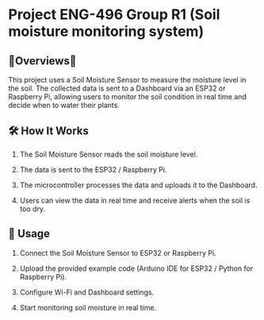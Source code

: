 # Project ENG-496 Group R1 (Soil moisture monitoring system)

## 📖Overviews📖
This project uses a Soil Moisture Sensor to measure the moisture level in the soil.
The collected data is sent to a Dashboard via an ESP32 or Raspberry Pi, 
allowing users to monitor the soil condition in real time and decide when to water their plants.

## 🛠️ How It Works

1. The Soil Moisture Sensor reads the soil moisture level.

2. The data is sent to the ESP32 / Raspberry Pi.

3. The microcontroller processes the data and uploads it to the Dashboard.

4. Users can view the data in real time and receive alerts when the soil is too dry.

## 🚀 Usage

1. Connect the Soil Moisture Sensor to ESP32 or Raspberry Pi.

2. Upload the provided example code (Arduino IDE for ESP32 / Python for Raspberry Pi).

3. Configure Wi-Fi and Dashboard settings.

4. Start monitoring soil moisture in real time.

